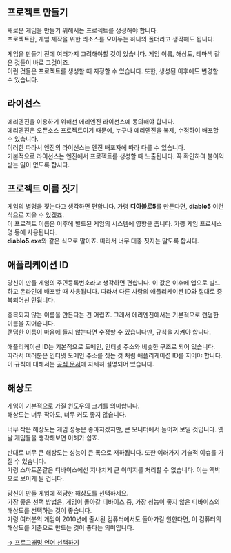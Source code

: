 ## 프로젝트 만들기

새로운 게임을 만들기 위해서는 프로젝트를 생성해야 합니다.  
프로젝트란, 게임 제작을 위한 리소스를 모아두는 하나의 폴더라고 생각해도 됩니다.

게임을 만들기 전에 여러가지 고려해야할 것이 있습니다. 게임 이름, 해상도, 테마색 같은 것들이 바로 그것이죠.  
이런 것들은 프로젝트를 생성할 때 지정할 수 있습니다. 또한, 생성된 이후에도 변경할 수 있습니다.

## 라이선스

에리엔진을 이용하기 위해선 에리엔진 라이선스에 동의해야 합니다.  
에리엔진은 오픈소스 프로젝트이기 때문에, 누구나 에리엔진을 복제, 수정하여 배포할 수 있습니다.  
이러한 따라서 엔진의 라이선스는 엔진 배포자에 따라 다를 수 있습니다.  
기본적으로 라이선스는 엔진에서 프로젝트를 생성할 때 노출됩니다. 꼭 확인하여 불이익받는 일이 없도록 합시다.

## 프로젝트 이름 짓기

게임의 별명을 짓는다고 생각하면 편합니다. 가령 **디아블로5**를 만든다면, **diablo5** 이런식으로 지을 수 있겠죠.  
이 프로젝트 이름은 이후에 빌드된 게임의 시스템에 영향을 줍니다. 가령 게임 프로세스명 등에 사용됩니다.  
**diablo5.exe**와 같은 식으로 말이죠. 따라서 너무 대충 짓지는 말도록 합시다.

## 애플리케이션 ID

당신이 만들 게임의 주민등록번호라고 생각하면 편합니다. 이 값은 이후에 앱으로 빌드하고 온라인에 배포할 때 사용됩니다. 따라서 다른 사람의 애플리케이션 ID와 절대로 중복되어선 안됩니다.

중복되지 않는 이름을 만든다는 건 어렵죠. 그래서 에리엔진에서는 기본적으로 랜덤한 이름을 지어줍니다.  
랜덤한 이름이 마음에 들지 않는다면 수정할 수 있습니다만, 규칙을 지켜야 합니다.

애플리케이션 ID는 기본적으로 도메인, 인터넷 주소와 비슷한 구조로 되어 있습니다.  
따라서 여러분은 인터넷 도메인 주소를 짓는 것 처럼 애플리케이션 ID를 지어야 합니다.  
이 규칙에 대해서는 [공식 문서](https://developer.android.com/studio/build/application-id?hl=ko)에 자세히 설명되어 있습니다.

## 해상도

게임이 기본적으로 가질 윈도우의 크기를 의미합니다.  
해상도는 너무 작아도, 너무 커도 좋지 않습니다.

너무 작은 해상도는 게임 성능은 좋아지겠지만, 큰 모니터에서 늘어져 보일 것입니다. 옛날 게임들을 생각해보면 이해가 쉽죠.

반대로 너무 큰 해상도는 성능이 큰 폭으로 저하됩니다. 또한 여러가지 기술적 이슈를 가질 수 있습니다.  
가령 스마트폰같은 디바이스에선 지나치게 큰 이미지를 처리할 수 없습니다. 이는 엑박으로 보이게 될 겁니다.

당신이 만들 게임에 적당한 해상도를 선택하세요.  
가장 좋은 선택 방법은, 게임이 돌아갈 디바이스 중, 가장 성능이 좋지 않은 디바이스의 해상도를 선택하는 것이 좋습니다.  
가령 여러분의 게임이 2010년에 출시된 컴퓨터에서도 돌아가길 원한다면, 이 컴퓨터의 해상도를 기준으로 만드는 것이 좋다는 의미입니다.

[→ 프로그래밍 언어 선택하기](./select-your-programming-language)
